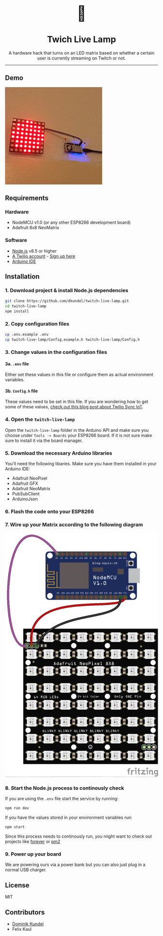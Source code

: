 <p align="center">
  <font size="7">🚨</font>
  <h1 align="center">Twich Live Lamp</h1>
</p>
<p align="center">A hardware hack that turns on an LED matrix based on whether a certain user is currently streaming on Twitch or not. </p>

---

## Demo

![Pulsing LED matrix](lamp-in-action.gif)

## Requirements

### Hardware

- NodeMCU v1.0 (or any other ESP8266 development board)
- Adafruit 8x8 NeoMatrix

### Software

- [Node.js](https://nodejs.org/) v8.5 or higher
- [A Twilio account](https://www.twilio.com/) - [Sign up here](https://www.twilio.com/try-twilio)
- [Arduino IDE](https://www.arduino.cc/en/Main/Software)

## Installation

### 1. Download project & install Node.js dependencies

```bash
git clone https://github.com/dkundel/twitch-live-lamp.git
cd twitch-live-lamp
npm install
```

### 2. Copy configuration files

```bash
cp .env.example .env
cp twitch-live-lamp/Config.example.h twitch-live-lamp/Config.h
```

### 3. Change values in the configuration files

#### 3a. `.env` file

Either set these values in this file or configure them as actual environment variables.

#### 3b. `Config.h` file

These values need to be set in this file. If you are wondering how to get some of these values, [check out this blog post about Twilio Sync IoT](https://www.twilio.com/blog/2017/10/esp8266-led-real-time-twilio-sync-iot.html).

### 4. Open the `twitch-live-lamp`

Open the `twitch-live-lamp` folder in the Arduino API and make sure you choose under `Tools -> Boards` your ESP8266 board. If it is not sure make sure to install it via the board manager.

### 5. Download the necessary Arduino libraries

You'll need the following libaries. Make sure you have them installed in your Arduino IDE:

- Adafruit NeoPixel
- Adafruit GFX
- Adafruit NeoMatrix
- PubSubClient
- ArduinoJson

### 6. Flash the code onto your ESP8266

### 7. Wire up your Matrix according to the following diagram

![Diagram of wireup](light-wireup_bb.png)

### 8. Start the Node.js process to continously check

If you are using the `.env` file start the service by running:

```bash
npm run dev
```

If you have the values stored in your environment variables run:

```bash
npm start
```

Since this process needs to continously run, you might want to check out projects like [forever](https://npm.im/forever) or [pm2](https://npm.im/pm2)

### 9. Power up your board

We are powering ours via a power bank but you can also just plug in a normal USB charger.

## License

MIT

## Contributors

- [Dominik Kundel](https://github.com/dkundel)
- Felix Kaul


